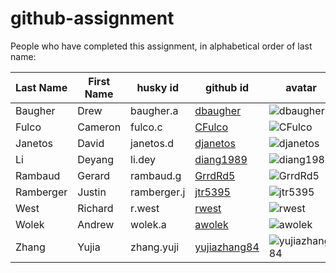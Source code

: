 # github-assignment

People who have completed this assignment, in alphabetical order of last name:

Last Name | First Name | husky id | github id      | avatar
----------| -----------|----------|----------------|---------
Baugher  |   Drew      | baugher.a   | [dbaugher](https://github.com/dbaugher)     | ![dbaugher](https://github.com/dbaugher.png?size=40)
Fulco    |   Cameron   | fulco.c     | [CFulco](https://github.com/CFulco)         | ![CFulco](https://github.com/CFulco.png?size=40)
Janetos  |    David    | janetos.d   | [djanetos](https://github.com/djanetos)              | ![djanetos](https://github.com/djanetos.png?size=40)
Li       | Deyang      | li.dey      | [diang1989](https://github.com/diang1989)          | ![diang1989](https://github.com/diang1989.png?size=40)
Rambaud  | Gerard      | rambaud.g   | [GrrdRd5](https://github.com/GrrdRd5)      |![GrrdRd5](https://github.com/grrdrd5.png?size=40) 
Ramberger | Justin     | ramberger.j |   [jtr5395](https://github.com/jtr5395)          | ![jtr5395](https://github.com/jtr5395.png?size=40)
West     |   Richard   | r.west      |   [rwest](https://github.com/rwest)        | ![rwest](https://github.com/rwest.png?size=40)
Wolek    |   Andrew    | wolek.a      |  [awolek](https://github.com/awolek)        | ![awolek](https://github.com/awolek.png?size=40)
Zhang    |   Yujia     | zhang.yuji   | [yujiazhang84](https://github.com/yujiazhang84)  | ![yujiazhang84](https://github.com/yujiazhang84.png?size=40)
